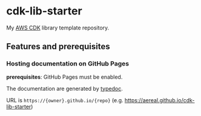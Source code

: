 # cdk-lib-starter

My [AWS CDK][aws-cdk] library template repository.

## Features and prerequisites

### Hosting documentation on GitHub Pages

**prerequisites**: GitHub Pages must be enabled.

The documentation are generated by [typedoc][typedoc].

URL is `https://{owner}.github.io/{repo}` (e.g. https://aereal.github.io/cdk-lib-starter)

[aws-cdk]: https://github.com/aws/aws-cdk
[typedoc]: https://typedoc.org/
